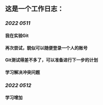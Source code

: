 
## **这是一个工作日志：**


### *2022 0511* 
####                    我在实验Git 
####                    再次尝试，貌似可以随便登录一个人的账号
####                    Git测试得差不多了，可以准备进行下一步的计划
####                    学习解决冲突问题


### *2022 0512*
####                    学习增加